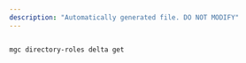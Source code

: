 ```yaml
---
description: "Automatically generated file. DO NOT MODIFY"
---
```


```bash

mgc directory-roles delta get

```